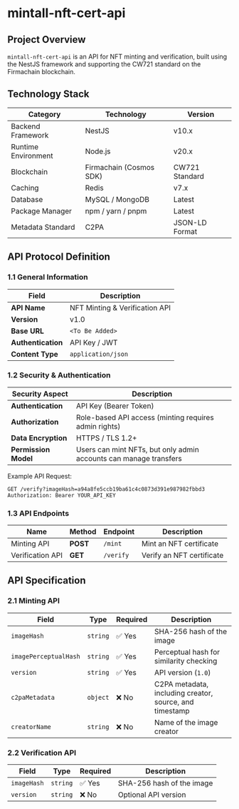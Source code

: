 # mintall-nft-cert-api

## Project Overview

`mintall-nft-cert-api` is an API for NFT minting and verification, built using the NestJS framework and supporting the CW721 standard on the Firmachain blockchain.

## Technology Stack

| Category | Technology | Version |
| --- | --- | --- |
| Backend Framework | NestJS | v10.x |
| Runtime Environment | Node.js | v20.x |
| Blockchain | Firmachain (Cosmos SDK) | CW721 Standard |
| Caching | Redis | v7.x |
| Database | MySQL / MongoDB | Latest |
| Package Manager | npm / yarn / pnpm | Latest |
| Metadata Standard | C2PA | JSON-LD Format |

## API Protocol Definition

### 1.1 General Information

| Field | Description |
| --- | --- |
| **API Name** | NFT Minting & Verification API |
| **Version** | v1.0 |
| **Base URL** | `<To Be Added>` |
| **Authentication** | API Key / JWT |
| **Content Type** | `application/json` |

### 1.2 Security & Authentication

| Security Aspect | Description |
| --- | --- |
| **Authentication** | API Key (Bearer Token) |
| **Authorization** | Role-based API access (minting requires admin rights) |
| **Data Encryption** | HTTPS / TLS 1.2+ |
| **Permission Model** | Users can mint NFTs, but only admin accounts can manage transfers |

Example API Request:

```
GET /verify?imageHash=a94a8fe5ccb19ba61c4c0873d391e987982fbbd3
Authorization: Bearer YOUR_API_KEY
```

### 1.3 API Endpoints

| Name | Method | Endpoint | Description |
| --- | --- | --- | --- |
| Minting API | **POST** | `/mint` | Mint an NFT certificate |
| Verification API | **GET** | `/verify` | Verify an NFT certificate |

## API Specification

### 2.1 Minting API

| Field | Type | Required | Description |
| --- | --- | --- | --- |
| `imageHash` | `string` | ✅ Yes | SHA-256 hash of the image |
| `imagePerceptualHash` | `string` | ✅ Yes | Perceptual hash for similarity checking |
| `version` | `string` | ✅ Yes | API version (`1.0`) |
| `c2paMetadata` | `object` | ❌ No | C2PA metadata, including creator, source, and timestamp |
| `creatorName` | `string` | ❌ No | Name of the image creator |

### 2.2 Verification API

| Field | Type | Required | Description |
| --- | --- | --- | --- |
| `imageHash` | `string` | ✅ Yes | SHA-256 hash of the image |
| `version` | `string` | ❌ No | Optional API version |
